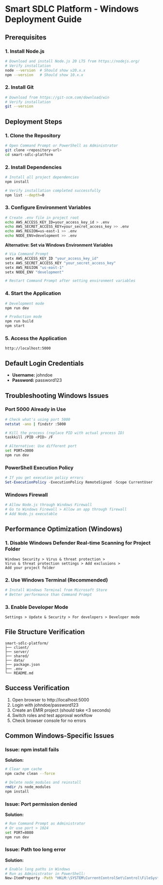 # Smart SDLC Platform - Windows Deployment Guide

## Prerequisites

### 1. Install Node.js
```bash
# Download and install Node.js 20 LTS from https://nodejs.org/
# Verify installation
node --version  # Should show v20.x.x
npm --version   # Should show 10.x.x
```

### 2. Install Git
```bash
# Download from https://git-scm.com/download/win
# Verify installation
git --version
```

## Deployment Steps

### 1. Clone the Repository
```bash
# Open Command Prompt or PowerShell as Administrator
git clone <repository-url>
cd smart-sdlc-platform
```

### 2. Install Dependencies
```bash
# Install all project dependencies
npm install

# Verify installation completed successfully
npm list --depth=0
```

### 3. Configure Environment Variables
```bash
# Create .env file in project root
echo AWS_ACCESS_KEY_ID=your_access_key_id > .env
echo AWS_SECRET_ACCESS_KEY=your_secret_access_key >> .env
echo AWS_REGION=us-east-1 >> .env
echo NODE_ENV=development >> .env
```

**Alternative: Set via Windows Environment Variables**
```bash
# Via Command Prompt
setx AWS_ACCESS_KEY_ID "your_access_key_id"
setx AWS_SECRET_ACCESS_KEY "your_secret_access_key"
setx AWS_REGION "us-east-1"
setx NODE_ENV "development"

# Restart Command Prompt after setting environment variables
```

### 4. Start the Application
```bash
# Development mode
npm run dev

# Production mode
npm run build
npm start
```

### 5. Access the Application
```
http://localhost:5000
```

## Default Login Credentials
- **Username:** johndoe
- **Password:** password123

## Troubleshooting Windows Issues

### Port 5000 Already in Use
```bash
# Check what's using port 5000
netstat -ano | findstr :5000

# Kill the process (replace PID with actual process ID)
taskkill /PID <PID> /F

# Alternative: Use different port
set PORT=3000
npm run dev
```

### PowerShell Execution Policy
```powershell
# If you get execution policy errors
Set-ExecutionPolicy -ExecutionPolicy RemoteSigned -Scope CurrentUser
```

### Windows Firewall
```bash
# Allow Node.js through Windows Firewall
# Go to Windows Firewall > Allow an app through firewall
# Add Node.js executable
```

## Performance Optimization (Windows)

### 1. Disable Windows Defender Real-time Scanning for Project Folder
```
Windows Security > Virus & threat protection > 
Virus & threat protection settings > Add exclusions > 
Add your project folder
```

### 2. Use Windows Terminal (Recommended)
```bash
# Install Windows Terminal from Microsoft Store
# Better performance than Command Prompt
```

### 3. Enable Developer Mode
```
Settings > Update & Security > For developers > Developer mode
```

## File Structure Verification
```
smart-sdlc-platform/
├── client/
├── server/
├── shared/
├── data/
├── package.json
├── .env
└── README.md
```

## Success Verification
1. Open browser to http://localhost:5000
2. Login with johndoe/password123
3. Create an EMIR project (should take <3 seconds)
4. Switch roles and test approval workflow
5. Check browser console for no errors

## Common Windows-Specific Issues

### Issue: npm install fails
**Solution:**
```bash
# Clear npm cache
npm cache clean --force

# Delete node_modules and reinstall
rmdir /s node_modules
npm install
```

### Issue: Port permission denied
**Solution:**
```bash
# Run Command Prompt as Administrator
# Or use port > 1024
set PORT=8080
npm run dev
```

### Issue: Path too long error
**Solution:**
```bash
# Enable long paths in Windows
# Run as Administrator in PowerShell:
New-ItemProperty -Path "HKLM:\SYSTEM\CurrentControlSet\Control\FileSystem" -Name "LongPathsEnabled" -Value 1 -PropertyType DWORD -Force
```